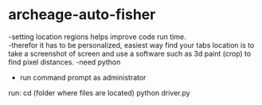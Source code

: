 # archeage-auto-fisher

-setting location regions helps improve code run time. <br />
-therefor it has to be personalized, easiest way find your tabs location is to take a screenshot of screen
 and use a software such as 3d paint (crop) to find pixel distances.
-need python
 
 - run command prompt as administrator
 
 run:
 cd <path> (folder where files are located)
 python driver.py
 
 
